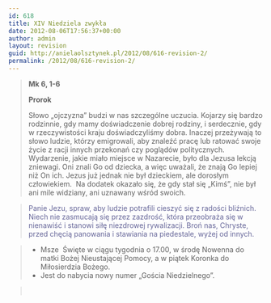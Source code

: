 ```yaml
---
id: 618
title: XIV Niedziela zwykła
date: 2012-08-06T17:56:37+00:00
author: admin
layout: revision
guid: http://anielaolsztynek.pl/2012/08/616-revision-2/
permalink: /2012/08/616-revision-2/
---
```

> **Mk 6, 1-6**
> 
> **Prorok**
> 
> Słowo &#8222;ojczyzna&#8221; budzi w nas szczególne uczucia. Kojarzy się bardzo rodzinnie, gdy mamy doświadczenie dobrej rodziny, i serdecznie, gdy w rzeczywistości kraju doświadczyliśmy dobra. Inaczej przeżywają to słowo ludzie, którzy emigrowali, aby znaleźć pracę lub ratować swoje życie z racji innych przekonań czy poglądów politycznych. Wydarzenie, jakie miało miejsce w Nazarecie, było dla Jezusa lekcją zniewagi. Oni znali Go od dziecka, a więc uważali, że znają Go lepiej niż On ich. Jezus już jednak nie był dzieckiem, ale dorosłym człowiekiem.  Na dodatek okazało się, że gdy stał się &#8222;Kimś&#8221;, nie był ani mile widziany, ani uznawany wśród swoich.

> <span style="color: #666699;">Panie Jezu, spraw, aby ludzie potrafili cieszyć się z radości bliźnich. Niech nie zasmucają się przez zazdrość, która przeobraża się w nienawiść i stanowi siłę niezdrowej rywalizacji. Broń nas, Chryste, przed chęcią panowania i stawiania na piedestale, wyżej od innych.</span>

> 
>   * <span style="font-style: normal;">Msze  Święte w ciągu tygodnia o 17.00, w środę Nowenna do matki Bożej Nieustającej Pomocy, a w piątek Koronka do Miłosierdzia Bożego.</span>
>   * <span style="font-style: normal;">Jest do nabycia nowy numer &#8222;Gościa Niedzielnego&#8221;.</span>

> <span style="color: #666699;"><br /> </span>